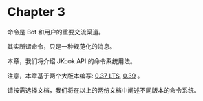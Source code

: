 # Chapter 3

命令是 Bot 和用户的重要交流渠道。

其实所谓命令，只是一种规范化的消息。

本章，我们将介绍 JKook API 的命令系统用法。

注意，本章基于两个大版本编写: [0.37 LTS](0.37.md), [0.39](0.39.md) 。

请按需选择文档，我们将在以上的两份文档中阐述不同版本的命令系统。
